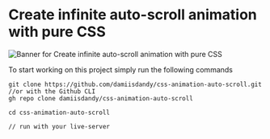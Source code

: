 # Create infinite auto-scroll animation with pure CSS

![Banner for Create infinite auto-scroll animation with pure CSS
](./og.png "# Create infinite auto-scroll animation with pure CSS
")

To start working on this project simply run the following commands

```
git clone https://github.com/damiisdandy/css-animation-auto-scroll.git
//or with the Github CLI
gh repo clone damiisdandy/css-animation-auto-scroll

cd css-animation-auto-scroll

// run with your live-server
```
